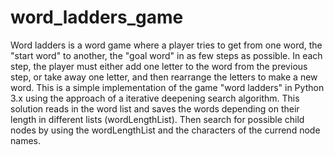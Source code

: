 # word_ladders_game
Word ladders is a word game where a player tries to get from one word, the "start word" to another, the "goal word" in as few steps as possible. In each step, the player must either add one letter to the word from the previous step, or take away one letter, and then rearrange the letters to make a new word.  This is a simple implementation of the game "word ladders" in Python 3.x using the approach of a iterative deepening search algorithm.  This solution reads in the word list and saves the words depending on their length in different lists (wordLengthList). Then search for possible child nodes by using the wordLengthList and the characters of the currend node names.
